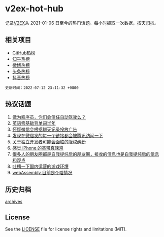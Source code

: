 # v2ex-hot-hub

 记录[V2EX](https://www.v2ex.com/)从 2021-01-06 日至今的热门话题。每小时抓取一次数据，按天[归档](archives)。
 
 ## 相关项目

- [GitHub热榜](https://github.com/snaildev/github-hot-hub)
- [知乎热榜](https://github.com/snaildev/zhihu-hot-hub)
- [微博热榜](https://github.com/snaildev/weibo-hot-hub)
- [头条热榜](https://github.com/snaildev/toutiao-hot-hub)
- [抖音热榜](https://github.com/snaildev/douyin-hot-hub)


 `更新时间：2022-07-12 23:11:32 +0800`

## 热议话题

1. [做为程序员，你们会信任自动驾驶么？](https://www.v2ex.com/t/865624)
1. [英语零基础背单词半年](https://www.v2ex.com/t/865606)
1. [怀疑微信会根据聊天记录投放广告](https://www.v2ex.com/t/865581)
1. [发现在微信发的每一个链接都会被腾讯访问一下](https://www.v2ex.com/t/865618)
1. [关于独立开发者可能会面临的版权纠纷](https://www.v2ex.com/t/865564)
1. [感觉 iPhone 的基带真辣鸡](https://www.v2ex.com/t/865573)
1. [很多人的朋友圈都是自我提纯后的朋友圈，接收的信息也是自我提纯后的信息和观点](https://www.v2ex.com/t/865728)
1. [吐槽一下国内运营的游戏环境](https://www.v2ex.com/t/865571)
1. [webAssembly 目前是个啥情况](https://www.v2ex.com/t/865575)

## 历史归档

[archives](archives)

## License

See the [LICENSE](LICENSE) file for license rights and limitations (MIT).
